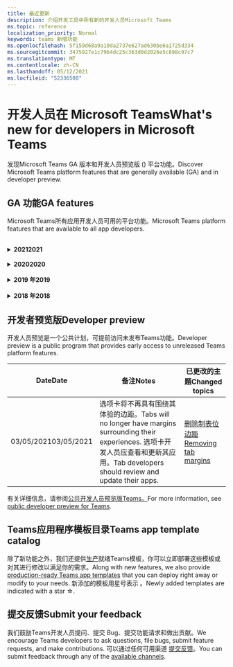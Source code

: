 ```yaml
---
title: 最近更新
description: 介绍开发工具中所有新的开发人员Microsoft Teams
ms.topic: reference
localization_priority: Normal
keywords: teams 新增功能
ms.openlocfilehash: 5f159d68a9a10da2737e627ad630be6a1725d334
ms.sourcegitcommit: 3475927e1c7964dc25c363d0d2026e5c898c97c7
ms.translationtype: MT
ms.contentlocale: zh-CN
ms.lasthandoff: 05/12/2021
ms.locfileid: "52336508"
---
```

# <a name="whats-new-for-developers-in-microsoft-teams"></a><span data-ttu-id="0bb69-104">开发人员在 Microsoft Teams</span><span class="sxs-lookup"><span data-stu-id="0bb69-104">What's new for developers in Microsoft Teams</span></span>

<span data-ttu-id="0bb69-105">发现Microsoft Teams GA 版本和开发人员预览版 () 平台功能。</span><span class="sxs-lookup"><span data-stu-id="0bb69-105">Discover Microsoft Teams platform features that are generally available (GA) and in developer preview.</span></span>

## <a name="ga-features"></a><span data-ttu-id="0bb69-106">GA 功能</span><span class="sxs-lookup"><span data-stu-id="0bb69-106">GA features</span></span>

<span data-ttu-id="0bb69-107">Microsoft Teams所有应用开发人员可用的平台功能。</span><span class="sxs-lookup"><span data-stu-id="0bb69-107">Microsoft Teams platform features that are available to all app developers.</span></span>

<br>

<details>

<summary><span data-ttu-id="0bb69-108"><b>2021</b></span><span class="sxs-lookup"><span data-stu-id="0bb69-108"><b>2021</b></span></span></summary>

| <span data-ttu-id="0bb69-109">**Date**</span><span class="sxs-lookup"><span data-stu-id="0bb69-109">**Date**</span></span> | <span data-ttu-id="0bb69-110">**备注**</span><span class="sxs-lookup"><span data-stu-id="0bb69-110">**Notes**</span></span> | <span data-ttu-id="0bb69-111">**已更改的主题**</span><span class="sxs-lookup"><span data-stu-id="0bb69-111">**Changed topics**</span></span> |
| -------- | --------- | ------------------ |
|<span data-ttu-id="0bb69-112">05/10/2021</span><span class="sxs-lookup"><span data-stu-id="0bb69-112">05/10/2021</span></span>| <span data-ttu-id="0bb69-113">清单 v1.10 已发布。</span><span class="sxs-lookup"><span data-stu-id="0bb69-113">Manifest v1.10 is released.</span></span>|[<span data-ttu-id="0bb69-114">清单架构</span><span class="sxs-lookup"><span data-stu-id="0bb69-114">Manifest schema</span></span>](resources/schema/manifest-schema.md) |
|<span data-ttu-id="0bb69-115">05/10/2021</span><span class="sxs-lookup"><span data-stu-id="0bb69-115">05/10/2021</span></span>| <span data-ttu-id="0bb69-116">应用自定义功能。</span><span class="sxs-lookup"><span data-stu-id="0bb69-116">App customization feature.</span></span>| [<span data-ttu-id="0bb69-117">设计Microsoft Teams应用</span><span class="sxs-lookup"><span data-stu-id="0bb69-117">Designing your Microsoft Teams app</span></span>](~/concepts/design/design-teams-app-overview.md#app-customization) |
|<span data-ttu-id="0bb69-118">05/07/2021</span><span class="sxs-lookup"><span data-stu-id="0bb69-118">05/07/2021</span></span>| <span data-ttu-id="0bb69-119">聊天中的音频和视频呼叫的深层链接。</span><span class="sxs-lookup"><span data-stu-id="0bb69-119">Deep links for audio and video calls in chat.</span></span> |[<span data-ttu-id="0bb69-120">深度链接</span><span class="sxs-lookup"><span data-stu-id="0bb69-120">Deep links</span></span>](concepts/build-and-test/deep-links.md#deep-linking-to-an-audio-or-audio-video-call) |
|<span data-ttu-id="0bb69-121">04/30/2021</span><span class="sxs-lookup"><span data-stu-id="0bb69-121">04/30/2021</span></span>|<span data-ttu-id="0bb69-122">有关如何将应用发布到应用商店Teams指南。</span><span class="sxs-lookup"><span data-stu-id="0bb69-122">New guidance on how to publish apps to the Teams store.</span></span>|<span data-ttu-id="0bb69-123">[将应用发布到 Teams 应用商店](concepts/deploy-and-publish/appsource/publish.md) [，Teams应用商店验证指南](concepts/deploy-and-publish/appsource/prepare/teams-store-validation-guidelines.md)</span><span class="sxs-lookup"><span data-stu-id="0bb69-123">[Publish your app to the Teams store](concepts/deploy-and-publish/appsource/publish.md), [Teams store validation guidelines](concepts/deploy-and-publish/appsource/prepare/teams-store-validation-guidelines.md)</span></span> |
|<span data-ttu-id="0bb69-124">04/29/2021</span><span class="sxs-lookup"><span data-stu-id="0bb69-124">04/29/2021</span></span> | <span data-ttu-id="0bb69-125">新增：自适应卡片的通用操作。</span><span class="sxs-lookup"><span data-stu-id="0bb69-125">New: Universal Actions for Adaptive Cards.</span></span> | [<span data-ttu-id="0bb69-126">自适应卡的通用操作</span><span class="sxs-lookup"><span data-stu-id="0bb69-126">Universal Actions for Adaptive Cards</span></span>](task-modules-and-cards/cards/universal-actions-for-adaptive-cards/overview.md) |
|<span data-ttu-id="0bb69-127">03/18/2021</span><span class="sxs-lookup"><span data-stu-id="0bb69-127">03/18/2021</span></span>|<span data-ttu-id="0bb69-128">注意：更新到 Bot Framework SDK 版本 4.10 或以上版本，因为我们已开始弃用 `TeamsInfo.getMembers` `TeamsInfo.GetMembersAsync` 和 的过程。</span><span class="sxs-lookup"><span data-stu-id="0bb69-128">Notice: Update to version 4.10 or above of the Bot Framework SDK, as we've started with the deprecation process for `TeamsInfo.getMembers` and `TeamsInfo.GetMembersAsync`.</span></span> | [<span data-ttu-id="0bb69-129">团队/聊天成员的机器人 API 更改</span><span class="sxs-lookup"><span data-stu-id="0bb69-129">Bot API Changes for Team/Chat Members</span></span>](resources/team-chat-member-api-changes.md) |
|<span data-ttu-id="0bb69-130">03/05/2021</span><span class="sxs-lookup"><span data-stu-id="0bb69-130">03/05/2021</span></span>|<span data-ttu-id="0bb69-131">注意：选项卡将不再具有围绕其体验的边距。</span><span class="sxs-lookup"><span data-stu-id="0bb69-131">Notice: Tabs will no longer have margins surrounding their experiences.</span></span> <span data-ttu-id="0bb69-132">选项卡开发人员应查看和更新其应用。</span><span class="sxs-lookup"><span data-stu-id="0bb69-132">Tab developers should review and update their apps.</span></span> | [<span data-ttu-id="0bb69-133">删除制表位边距</span><span class="sxs-lookup"><span data-stu-id="0bb69-133">Removing tab margins</span></span>](resources/removing-tab-margins.md) |
|<span data-ttu-id="0bb69-134">03/05/2021</span><span class="sxs-lookup"><span data-stu-id="0bb69-134">03/05/2021</span></span>|<span data-ttu-id="0bb69-135">默认安装范围和组功能在开发人员预览版中。</span><span class="sxs-lookup"><span data-stu-id="0bb69-135">Default install scope and group capability is in developer preview.</span></span>| [<span data-ttu-id="0bb69-136">默认安装范围和组功能</span><span class="sxs-lookup"><span data-stu-id="0bb69-136">Default install scope and group capability</span></span>](concepts/deploy-and-publish/add-default-install-scope.md) |
|<span data-ttu-id="0bb69-137">03/05/2021</span><span class="sxs-lookup"><span data-stu-id="0bb69-137">03/05/2021</span></span>|<span data-ttu-id="0bb69-138">对个人应用选项卡重新排序</span><span class="sxs-lookup"><span data-stu-id="0bb69-138">Reorder personal app tabs</span></span>|[<span data-ttu-id="0bb69-139">对个人应用中的聊天选项卡重新排序</span><span class="sxs-lookup"><span data-stu-id="0bb69-139">Reorder the chat tab in personal apps</span></span>](tabs/how-to/create-tab-pages/content-page.md#reorder-static-personal-tabs)|
|<span data-ttu-id="0bb69-140">03/04/2021</span><span class="sxs-lookup"><span data-stu-id="0bb69-140">03/04/2021</span></span>|<span data-ttu-id="0bb69-141">自适应卡片中的信息屏蔽。</span><span class="sxs-lookup"><span data-stu-id="0bb69-141">Information masking in Adaptive cards.</span></span>| [<span data-ttu-id="0bb69-142">自适应卡片中的信息屏蔽</span><span class="sxs-lookup"><span data-stu-id="0bb69-142">Information masking in Adaptive cards</span></span>](task-modules-and-cards/cards/cards-format.md#information-masking-in-adaptive-cards) |
|<span data-ttu-id="0bb69-143">02/19/2021</span><span class="sxs-lookup"><span data-stu-id="0bb69-143">02/19/2021</span></span>|<span data-ttu-id="0bb69-144">添加了位置功能。</span><span class="sxs-lookup"><span data-stu-id="0bb69-144">Added location capabilities.</span></span> <br/> <span data-ttu-id="0bb69-145">位置功能信息将添加到设备功能概述、本机设备权限、集成媒体功能和 QR 或条形码扫描仪功能文件中。</span><span class="sxs-lookup"><span data-stu-id="0bb69-145">Location capabilities information is added in the device capabilities overview, native device permissions, integrate media capabilities and QR or barcode scanner capability files.</span></span>|<span data-ttu-id="0bb69-146">[概述](concepts/device-capabilities/device-capabilities-overview.md)、 [请求设备权限](concepts/device-capabilities/native-device-permissions.md)、 [集成媒体功能](concepts/device-capabilities/mobile-camera-image-permissions.md)、 [集成 QR 或条形码](concepts/device-capabilities/qr-barcode-scanner-capability.md)扫描仪功能 、 [集成位置功能](concepts/device-capabilities/location-capability.md)</span><span class="sxs-lookup"><span data-stu-id="0bb69-146">[Overview](concepts/device-capabilities/device-capabilities-overview.md), [Request device permissions](concepts/device-capabilities/native-device-permissions.md), [Integrate media capabilities](concepts/device-capabilities/mobile-camera-image-permissions.md), [Integrate QR or barcode scanner capability](concepts/device-capabilities/qr-barcode-scanner-capability.md), [Integrate location capabilities](concepts/device-capabilities/location-capability.md)</span></span> |
|<span data-ttu-id="0bb69-147">02/18/2021</span><span class="sxs-lookup"><span data-stu-id="0bb69-147">02/18/2021</span></span>|<span data-ttu-id="0bb69-148">添加了 QR 或条形码扫描仪功能。</span><span class="sxs-lookup"><span data-stu-id="0bb69-148">Added QR or barcode scanner capability.</span></span> <br/> <span data-ttu-id="0bb69-149">QR 或条形码扫描仪功能信息已添加到设备功能概述、本机设备权限和集成媒体功能文件中。</span><span class="sxs-lookup"><span data-stu-id="0bb69-149">QR or barcode scanner  capability information is added in the device capabilities overview, native device permissions and integrate media capabilities files.</span></span>|<span data-ttu-id="0bb69-150">[概述](concepts/device-capabilities/device-capabilities-overview.md)、 [请求设备权限](concepts/device-capabilities/native-device-permissions.md)、 [集成媒体功能](concepts/device-capabilities/mobile-camera-image-permissions.md)、 [集成 QR 或条形码扫描仪功能](concepts/device-capabilities/qr-barcode-scanner-capability.md)</span><span class="sxs-lookup"><span data-stu-id="0bb69-150">[Overview](concepts/device-capabilities/device-capabilities-overview.md), [Request device permissions](concepts/device-capabilities/native-device-permissions.md), [Integrate media capabilities](concepts/device-capabilities/mobile-camera-image-permissions.md), [Integrate QR or barcode scanner capability](concepts/device-capabilities/qr-barcode-scanner-capability.md)</span></span> |
|<span data-ttu-id="0bb69-151">02/09/2021</span><span class="sxs-lookup"><span data-stu-id="0bb69-151">02/09/2021</span></span>|<span data-ttu-id="0bb69-152">添加了设备功能概述。</span><span class="sxs-lookup"><span data-stu-id="0bb69-152">Added device capabilities overview.</span></span> <br/> <span data-ttu-id="0bb69-153">麦克风功能信息将添加到本机设备权限中，并集成媒体功能文件。</span><span class="sxs-lookup"><span data-stu-id="0bb69-153">Microphone capability information is added in the native device permissions and integrate media capabilities files.</span></span>|<span data-ttu-id="0bb69-154">[概述](concepts/device-capabilities/device-capabilities-overview.md)、 [请求设备权限](concepts/device-capabilities/native-device-permissions.md) [、集成媒体功能](concepts/device-capabilities/mobile-camera-image-permissions.md)</span><span class="sxs-lookup"><span data-stu-id="0bb69-154">[Overview](concepts/device-capabilities/device-capabilities-overview.md), [Request device permissions](concepts/device-capabilities/native-device-permissions.md), [Integrate media capabilities](concepts/device-capabilities/mobile-camera-image-permissions.md)</span></span>|

<br>

</details>

<br>

<details>
  
<summary><span data-ttu-id="0bb69-155"><b>2020</b></span><span class="sxs-lookup"><span data-stu-id="0bb69-155"><b>2020</b></span></span></summary>

| <span data-ttu-id="0bb69-156">**Date**</span><span class="sxs-lookup"><span data-stu-id="0bb69-156">**Date**</span></span> | <span data-ttu-id="0bb69-157">**备注**</span><span class="sxs-lookup"><span data-stu-id="0bb69-157">**Notes**</span></span> | <span data-ttu-id="0bb69-158">**已更改的主题**</span><span class="sxs-lookup"><span data-stu-id="0bb69-158">**Changed topics**</span></span> |
| -------- | --------- | ------------------ |
|<span data-ttu-id="0bb69-159">11/30/2020</span><span class="sxs-lookup"><span data-stu-id="0bb69-159">11/30/2020</span></span>|<span data-ttu-id="0bb69-160">标识平台与选项卡Teams Toolkit Visual Studio Code集成</span><span class="sxs-lookup"><span data-stu-id="0bb69-160">Identity platform integration with Teams Toolkit and Visual Studio Code for tabs</span></span>|[<span data-ttu-id="0bb69-161">使用选项卡的身份验证Teams Toolkit Visual Studio Code单一登录身份验证</span><span class="sxs-lookup"><span data-stu-id="0bb69-161">Single sign-on authentication with Teams Toolkit and Visual Studio Code for tabs</span></span>](toolkit/visual-studio-code-tab-sso.md)|
|<span data-ttu-id="0bb69-162">11/16/2020</span><span class="sxs-lookup"><span data-stu-id="0bb69-162">11/16/2020</span></span>|<span data-ttu-id="0bb69-163">Teams更新到版本 1.8 的应用清单</span><span class="sxs-lookup"><span data-stu-id="0bb69-163">Teams app manifest updated to version 1.8</span></span>|[<span data-ttu-id="0bb69-164">参考：Microsoft Teams</span><span class="sxs-lookup"><span data-stu-id="0bb69-164">Reference: Manifest schema for Microsoft Teams</span></span>](resources/schema/manifest-schema.md)|
|<span data-ttu-id="0bb69-165">11/10/2020</span><span class="sxs-lookup"><span data-stu-id="0bb69-165">11/10/2020</span></span>|<span data-ttu-id="0bb69-166">Teams自动程序设计指南</span><span class="sxs-lookup"><span data-stu-id="0bb69-166">Teams bot design guidelines</span></span>|[<span data-ttu-id="0bb69-167">机器人设计指南</span><span class="sxs-lookup"><span data-stu-id="0bb69-167">Bot design guidelines</span></span>](bots/design/bots.md)|
|<span data-ttu-id="0bb69-168">09/30/2020</span><span class="sxs-lookup"><span data-stu-id="0bb69-168">09/30/2020</span></span>|<span data-ttu-id="0bb69-169">现在支持在移动设备上向机器人发送和接收文件。</span><span class="sxs-lookup"><span data-stu-id="0bb69-169">Sending and receiving files to bots on mobile devices is now supported.</span></span>|[<span data-ttu-id="0bb69-170">通过自动程序发送和接收文件</span><span class="sxs-lookup"><span data-stu-id="0bb69-170">Send and receive files through your bot</span></span>](resources/bot-v3/bots-files.md)|
|<span data-ttu-id="0bb69-171">09/22/2020</span><span class="sxs-lookup"><span data-stu-id="0bb69-171">09/22/2020</span></span>|<span data-ttu-id="0bb69-172">有关开发入门的新Teams信息。</span><span class="sxs-lookup"><span data-stu-id="0bb69-172">New information for getting started with Teams development.</span></span>|[<span data-ttu-id="0bb69-173">生成首个Teams应用概述</span><span class="sxs-lookup"><span data-stu-id="0bb69-173">Build your first Teams app overview</span></span>](build-your-first-app/build-first-app-overview.md)|
|<span data-ttu-id="0bb69-174">09/18/2020</span><span class="sxs-lookup"><span data-stu-id="0bb69-174">09/18/2020</span></span>|<span data-ttu-id="0bb69-175">支持会议Teams应用 (发布预览) 。</span><span class="sxs-lookup"><span data-stu-id="0bb69-175">Support for in-meeting Teams apps (Release Preview).</span></span>|<span data-ttu-id="0bb69-176">[创建用于会议Teams](apps-in-teams-meetings/create-apps-for-teams-meetings.md)[应用和应用Teams会议](apps-in-teams-meetings/teams-apps-in-meetings.md)</span><span class="sxs-lookup"><span data-stu-id="0bb69-176">[Create apps for Teams meetings](apps-in-teams-meetings/create-apps-for-teams-meetings.md) and [Apps in Teams meetings](apps-in-teams-meetings/teams-apps-in-meetings.md)</span></span>|
|<span data-ttu-id="0bb69-177">08/19/2020</span><span class="sxs-lookup"><span data-stu-id="0bb69-177">08/19/2020</span></span>|<span data-ttu-id="0bb69-178">使用 Microsoft Teams 导入Graph。</span><span class="sxs-lookup"><span data-stu-id="0bb69-178">Import Teams messages with Microsoft Graph.</span></span>|[<span data-ttu-id="0bb69-179">使用 Microsoft Graph 将第三方平台消息导入 Teams</span><span class="sxs-lookup"><span data-stu-id="0bb69-179">Import third-party platform messages to Teams using Microsoft Graph</span></span>](graph-api/import-messages/import-external-messages-to-teams.md)
| <span data-ttu-id="0bb69-180">08/12/2020</span><span class="sxs-lookup"><span data-stu-id="0bb69-180">08/12/2020</span></span> |<span data-ttu-id="0bb69-181">已移动到 GA 的传入 Webhook 中的自适应卡片支持。</span><span class="sxs-lookup"><span data-stu-id="0bb69-181">Adaptive Cards support in incoming webhook moved to GA.</span></span>|[<span data-ttu-id="0bb69-182">使用传入 webhook 发送自适应卡</span><span class="sxs-lookup"><span data-stu-id="0bb69-182">Send adaptive cards using an incoming webhook</span></span>](~/webhooks-and-connectors/how-to/connectors-using.md#send-adaptive-cards-using-an-incoming-webhook) |
|<span data-ttu-id="0bb69-183">08/10/2020</span><span class="sxs-lookup"><span data-stu-id="0bb69-183">08/10/2020</span></span>|<span data-ttu-id="0bb69-184">使用 Teams 开始构建Visual Studio Toolkit。</span><span class="sxs-lookup"><span data-stu-id="0bb69-184">Get started building Teams apps with the Visual Studio Toolkit.</span></span>|[<span data-ttu-id="0bb69-185">使用 Microsoft Teams Toolkit 和 Visual Studio Code</span><span class="sxs-lookup"><span data-stu-id="0bb69-185">Build apps with the Microsoft Teams Toolkit and Visual Studio Code</span></span>](toolkit/visual-studio-overview.md) |
|<span data-ttu-id="0bb69-186">08/06/2020</span><span class="sxs-lookup"><span data-stu-id="0bb69-186">08/06/2020</span></span>|<span data-ttu-id="0bb69-187">支持选项卡 SSO 身份验证。</span><span class="sxs-lookup"><span data-stu-id="0bb69-187">Support for Tabs SSO authentication.</span></span>|[<span data-ttu-id="0bb69-188">"开发 SSO Microsoft Teams"选项卡</span><span class="sxs-lookup"><span data-stu-id="0bb69-188">Develop an SSO Microsoft Teams Tab</span></span>](tabs/how-to/authentication/auth-aad-sso.md#develop-an-sso-microsoft-teams-tab) |
|<span data-ttu-id="0bb69-189">07/27/2020</span><span class="sxs-lookup"><span data-stu-id="0bb69-189">07/27/2020</span></span> | <span data-ttu-id="0bb69-190">Graph公共预览版中 (自动程序) 。</span><span class="sxs-lookup"><span data-stu-id="0bb69-190">Graph proactive bots and messages (Public Preview).</span></span>|[<span data-ttu-id="0bb69-191">在 Microsoft Teams 中启用主动自动程序安装和主动Graph</span><span class="sxs-lookup"><span data-stu-id="0bb69-191">Enable proactive bot installation and proactive messaging in Teams with Microsoft Graph</span></span>](graph-api/proactive-bots-and-messages/graph-proactive-bots-and-messages.md)|
| <span data-ttu-id="0bb69-192">07/22/2020</span><span class="sxs-lookup"><span data-stu-id="0bb69-192">07/22/2020</span></span> |<span data-ttu-id="0bb69-193">移动设备功能更新。</span><span class="sxs-lookup"><span data-stu-id="0bb69-193">Mobile device capability updates.</span></span>|[<span data-ttu-id="0bb69-194">请求用户选项卡的设备Microsoft Teams权限</span><span class="sxs-lookup"><span data-stu-id="0bb69-194">Request device permissions for your Microsoft Teams tab</span></span>](concepts/device-capabilities/native-device-permissions.md) |
|<span data-ttu-id="0bb69-195">07/20/2020</span><span class="sxs-lookup"><span data-stu-id="0bb69-195">07/20/2020</span></span>|<span data-ttu-id="0bb69-196">TeamsAppSource 提交的应用验证工具。</span><span class="sxs-lookup"><span data-stu-id="0bb69-196">Teams App Validation Tool for AppSource submissions.</span></span>|[<span data-ttu-id="0bb69-197">Teams应用验证工具</span><span class="sxs-lookup"><span data-stu-id="0bb69-197">Teams App Validation Tool</span></span>](concepts/deploy-and-publish/appsource/prepare/submission-checklist.md)
|<span data-ttu-id="0bb69-198">07/15/2020</span><span class="sxs-lookup"><span data-stu-id="0bb69-198">07/15/2020</span></span>|<span data-ttu-id="0bb69-199">为虚拟助理创建Teams。</span><span class="sxs-lookup"><span data-stu-id="0bb69-199">Create a virtual assistant for Teams.</span></span>|[<span data-ttu-id="0bb69-200">虚拟助理Microsoft Teams</span><span class="sxs-lookup"><span data-stu-id="0bb69-200">Virtual Assistant for Microsoft Teams</span></span>](samples/virtual-assistant.md)|
|<span data-ttu-id="0bb69-201">07/14/2020</span><span class="sxs-lookup"><span data-stu-id="0bb69-201">07/14/2020</span></span>|<span data-ttu-id="0bb69-202">显示本机加载指示器文档。</span><span class="sxs-lookup"><span data-stu-id="0bb69-202">Surfacing a native loading indicator documentation.</span></span>|[<span data-ttu-id="0bb69-203">显示本机加载指示器</span><span class="sxs-lookup"><span data-stu-id="0bb69-203">Showing a native loading indicator</span></span>](tabs/how-to/create-tab-pages/content-page.md#show-a-native-loading-indicator)
|<span data-ttu-id="0bb69-204">07/01/2020</span><span class="sxs-lookup"><span data-stu-id="0bb69-204">07/01/2020</span></span>|<span data-ttu-id="0bb69-205">使用 Teams 开始构建Visual Studio Code Toolkit。</span><span class="sxs-lookup"><span data-stu-id="0bb69-205">Get started building Teams apps with the Visual Studio Code Toolkit.</span></span>|[<span data-ttu-id="0bb69-206">使用 Microsoft Teams Toolkit 和 Visual Studio Code</span><span class="sxs-lookup"><span data-stu-id="0bb69-206">Build apps with the Microsoft Teams Toolkit and Visual Studio Code</span></span>](toolkit/visual-studio-code-overview.md) |
|<span data-ttu-id="0bb69-207">07/01/2020</span><span class="sxs-lookup"><span data-stu-id="0bb69-207">07/01/2020</span></span>|<span data-ttu-id="0bb69-208">适用于 Web 和桌面客户端的选项卡 GA Teams单一登录。</span><span class="sxs-lookup"><span data-stu-id="0bb69-208">Single sign-on for tabs GA for Teams web and desktop clients.</span></span>|[<span data-ttu-id="0bb69-209">单Sign-On (SSO) </span><span class="sxs-lookup"><span data-stu-id="0bb69-209">Single Sign-On (SSO)</span></span>](tabs/how-to/authentication/auth-aad-sso.md)|
|<span data-ttu-id="0bb69-210">06/05/2020</span><span class="sxs-lookup"><span data-stu-id="0bb69-210">06/05/2020</span></span>| <span data-ttu-id="0bb69-211">清单架构已更新到版本 1.7。</span><span class="sxs-lookup"><span data-stu-id="0bb69-211">Manifest Schema updated to version 1.7.</span></span>| [<span data-ttu-id="0bb69-212">参考：Microsoft Teams</span><span class="sxs-lookup"><span data-stu-id="0bb69-212">Reference: Manifest schema for Microsoft Teams</span></span>](resources/schema/manifest-schema.md)|
|<span data-ttu-id="0bb69-213">05/18/2020</span><span class="sxs-lookup"><span data-stu-id="0bb69-213">05/18/2020</span></span>|<span data-ttu-id="0bb69-214">将Power Virtual Agents与Teams。</span><span class="sxs-lookup"><span data-stu-id="0bb69-214">Integrate Power Virtual Agents with Teams.</span></span>|[<span data-ttu-id="0bb69-215">将Power Virtual Agents聊天机器人与Microsoft Teams</span><span class="sxs-lookup"><span data-stu-id="0bb69-215">Integrate a Power Virtual Agents chatbot with Microsoft Teams</span></span>](bots/how-to/add-power-virtual-agents-bot-to-teams.md)|
|<span data-ttu-id="0bb69-216">04/01/2020</span><span class="sxs-lookup"><span data-stu-id="0bb69-216">04/01/2020</span></span>|<span data-ttu-id="0bb69-217">将 WFM 系统与 Shifts Connector for Teams。</span><span class="sxs-lookup"><span data-stu-id="0bb69-217">Integrate WFM systems with Shifts Connector for Teams.</span></span>|[<span data-ttu-id="0bb69-218">Microsoft TeamsShifts WFM 连接器</span><span class="sxs-lookup"><span data-stu-id="0bb69-218">Microsoft Teams Shifts WFM connectors</span></span>](samples/shifts-wfm-connectors.md)
| <span data-ttu-id="0bb69-219">03/24/2020</span><span class="sxs-lookup"><span data-stu-id="0bb69-219">03/24/2020</span></span> | <span data-ttu-id="0bb69-220">添加了对检索对话中单个成员的支持，并添加了对检索分页成员的额外支持。</span><span class="sxs-lookup"><span data-stu-id="0bb69-220">Added support for retrieving a single member of a conversation, and additional support for retrieving paged members.</span></span> | [<span data-ttu-id="0bb69-221">为机器人获取 Teams 上下文</span><span class="sxs-lookup"><span data-stu-id="0bb69-221">Get Teams context for your bot</span></span>](~/bots/how-to/get-teams-context.md) |

<br>

</details>

<br>

<details>
  
<summary><span data-ttu-id="0bb69-222"><b>2019 年</b></span><span class="sxs-lookup"><span data-stu-id="0bb69-222"><b>2019</b></span></span></summary>

| <span data-ttu-id="0bb69-223">**Date**</span><span class="sxs-lookup"><span data-stu-id="0bb69-223">**Date**</span></span> | <span data-ttu-id="0bb69-224">**备注**</span><span class="sxs-lookup"><span data-stu-id="0bb69-224">**Notes**</span></span> | <span data-ttu-id="0bb69-225">**已更改的主题**</span><span class="sxs-lookup"><span data-stu-id="0bb69-225">**Changed topics**</span></span> |
| -------- | --------- | ------------------ |
| <span data-ttu-id="0bb69-226">12/26/2019</span><span class="sxs-lookup"><span data-stu-id="0bb69-226">12/26/2019</span></span> | <span data-ttu-id="0bb69-227">发送到自动程序的有效负载中的参数不再加密，从而允许您使用此值构造到这些消息 `replyToId` 的深层链接。</span><span class="sxs-lookup"><span data-stu-id="0bb69-227">The `replyToId` parameter in payloads sent to a bot is no longer encrypted, allowing you to use this value to construct deeplinks to these messages.</span></span> <span data-ttu-id="0bb69-228">邮件有效负载包括 参数中的加密值。</span><span class="sxs-lookup"><span data-stu-id="0bb69-228">Message payloads include the encrypted values in the parameter.</span></span> <span data-ttu-id="0bb69-229">`legacy.replyToId`.</span><span class="sxs-lookup"><span data-stu-id="0bb69-229">`legacy.replyToId`.</span></span>  |
| <span data-ttu-id="0bb69-230">11/05/2019</span><span class="sxs-lookup"><span data-stu-id="0bb69-230">11/05/2019</span></span> | <span data-ttu-id="0bb69-231">使用 JavaScript SDK Teams单一登录。</span><span class="sxs-lookup"><span data-stu-id="0bb69-231">Single sign-on using the Teams JavaScript SDK.</span></span> | [<span data-ttu-id="0bb69-232">单一登录</span><span class="sxs-lookup"><span data-stu-id="0bb69-232">Single sign-on</span></span>](tabs/how-to/authentication/auth-aad-sso.md) |
| <span data-ttu-id="0bb69-233">10/31/2019</span><span class="sxs-lookup"><span data-stu-id="0bb69-233">10/31/2019</span></span> | <span data-ttu-id="0bb69-234">更新了对话机器人和消息传递扩展文档以反映 4.6 Bot Framework SDK。</span><span class="sxs-lookup"><span data-stu-id="0bb69-234">Conversational bots and messaging extension documentation updated to reflect the 4.6 Bot Framework SDK.</span></span> <span data-ttu-id="0bb69-235">"资源"部分提供了 v3 SDK 文档。</span><span class="sxs-lookup"><span data-stu-id="0bb69-235">Documentation for the v3 SDK is available in the Resources section.</span></span> | <span data-ttu-id="0bb69-236">所有机器人和消息传递扩展文档。</span><span class="sxs-lookup"><span data-stu-id="0bb69-236">All bot and messaging extension documentation.</span></span> |
| <span data-ttu-id="0bb69-237">10/31/2019</span><span class="sxs-lookup"><span data-stu-id="0bb69-237">10/31/2019</span></span> | <span data-ttu-id="0bb69-238">新的文档结构和主要文章重构。</span><span class="sxs-lookup"><span data-stu-id="0bb69-238">New documentation structure, and major article refactoring.</span></span> <span data-ttu-id="0bb69-239">请通过创建问题报告所有死链接或 404 GitHub问题。</span><span class="sxs-lookup"><span data-stu-id="0bb69-239">Please report any dead links or 404's by creating a GitHub Issue.</span></span> | <span data-ttu-id="0bb69-240">全部都一样！</span><span class="sxs-lookup"><span data-stu-id="0bb69-240">All of them!</span></span> |
| <span data-ttu-id="0bb69-241">09/13/2019</span><span class="sxs-lookup"><span data-stu-id="0bb69-241">09/13/2019</span></span> | <span data-ttu-id="0bb69-242">从基于操作的消息扩展安装请求自动程序。</span><span class="sxs-lookup"><span data-stu-id="0bb69-242">Request bot is installed from action-based messaging extension.</span></span> | [<span data-ttu-id="0bb69-243">使用消息传递扩展启动操作</span><span class="sxs-lookup"><span data-stu-id="0bb69-243">Initiate actions with messaging extensions</span></span>](resources/messaging-extension-v3/create-extensions.md#request-to-install-your-conversational-bot)
| <span data-ttu-id="0bb69-244">08/28/2019</span><span class="sxs-lookup"><span data-stu-id="0bb69-244">08/28/2019</span></span> | <span data-ttu-id="0bb69-245">支持选项卡和连接器中的私人频道。</span><span class="sxs-lookup"><span data-stu-id="0bb69-245">Support for private channels in tabs and Connectors.</span></span> | [<span data-ttu-id="0bb69-246">获取选项卡的上下文</span><span class="sxs-lookup"><span data-stu-id="0bb69-246">Get context for your tab</span></span>](tabs/how-to/access-teams-context.md#retrieving-context-in-private-channels) |
| <span data-ttu-id="0bb69-247">06/20/2019</span><span class="sxs-lookup"><span data-stu-id="0bb69-247">06/20/2019</span></span> | <span data-ttu-id="0bb69-248">从外部网站将外部网站共享到外部Teams通道。</span><span class="sxs-lookup"><span data-stu-id="0bb69-248">Share an external website, from an external website, into a Teams channel.</span></span> | [<span data-ttu-id="0bb69-249">共享到Teams</span><span class="sxs-lookup"><span data-stu-id="0bb69-249">Share to Teams</span></span>](~/share-to-teams.md) |
| <span data-ttu-id="0bb69-250">05/25/2019</span><span class="sxs-lookup"><span data-stu-id="0bb69-250">05/25/2019</span></span> | <span data-ttu-id="0bb69-251">使用来自任务模块的自动程序消息进行响应。</span><span class="sxs-lookup"><span data-stu-id="0bb69-251">Respond with bot message from task module.</span></span> | [<span data-ttu-id="0bb69-252">使用来自任务模块的自动程序消息进行响应</span><span class="sxs-lookup"><span data-stu-id="0bb69-252">Respond with bot message from task module</span></span>](resources/messaging-extension-v3/create-extensions.md#respond-with-an-adaptive-card-message-sent-from-a-bot) |
| <span data-ttu-id="0bb69-253">05/25/2019</span><span class="sxs-lookup"><span data-stu-id="0bb69-253">05/25/2019</span></span> | <span data-ttu-id="0bb69-254">群聊中的聊天机器人。</span><span class="sxs-lookup"><span data-stu-id="0bb69-254">Bots in group chats.</span></span> | [<span data-ttu-id="0bb69-255">在群聊或频道中与机器人交互</span><span class="sxs-lookup"><span data-stu-id="0bb69-255">Interact with a bot in group chat or channel</span></span>](~/concepts/bots/bot-conversations/bots-conv-channel.md) |
| <span data-ttu-id="0bb69-256">05/20/2019</span><span class="sxs-lookup"><span data-stu-id="0bb69-256">05/20/2019</span></span> | <span data-ttu-id="0bb69-257">应用清单本地化。</span><span class="sxs-lookup"><span data-stu-id="0bb69-257">App manifest localization.</span></span> | [<span data-ttu-id="0bb69-258">应用本地化</span><span class="sxs-lookup"><span data-stu-id="0bb69-258">App localization</span></span>](~/publishing/apps-localization.md) |
| <span data-ttu-id="0bb69-259">05/20/2019</span><span class="sxs-lookup"><span data-stu-id="0bb69-259">05/20/2019</span></span> | <span data-ttu-id="0bb69-260">邮件操作。</span><span class="sxs-lookup"><span data-stu-id="0bb69-260">Message actions.</span></span> | [<span data-ttu-id="0bb69-261">邮件操作</span><span class="sxs-lookup"><span data-stu-id="0bb69-261">Message Actions</span></span>](resources/messaging-extension-v3/create-extensions.md#action-type-message-extensions) |
| <span data-ttu-id="0bb69-262">05/20/2019</span><span class="sxs-lookup"><span data-stu-id="0bb69-262">05/20/2019</span></span> | <span data-ttu-id="0bb69-263">链接取消 (自定义 URL 预览) 。</span><span class="sxs-lookup"><span data-stu-id="0bb69-263">Link unfurling (custom URL previews).</span></span> | [<span data-ttu-id="0bb69-264">链接展开</span><span class="sxs-lookup"><span data-stu-id="0bb69-264">Link unfurling</span></span>](messaging-extensions/how-to/link-unfurling.md)|
| <span data-ttu-id="0bb69-265">05/06/2019</span><span class="sxs-lookup"><span data-stu-id="0bb69-265">05/06/2019</span></span> | <span data-ttu-id="0bb69-266">适用于应用商店应用的应用程序认证计划。</span><span class="sxs-lookup"><span data-stu-id="0bb69-266">Application Certification program for store apps.</span></span> | [<span data-ttu-id="0bb69-267">应用程序认证</span><span class="sxs-lookup"><span data-stu-id="0bb69-267">Application Certification</span></span>](~/concepts/deploy-and-publish/appsource/post-publish/overview.md#complete-microsoft-365-certification) |
| <span data-ttu-id="0bb69-268">05/06/2019</span><span class="sxs-lookup"><span data-stu-id="0bb69-268">05/06/2019</span></span> | <span data-ttu-id="0bb69-269">应用模板现已可用。</span><span class="sxs-lookup"><span data-stu-id="0bb69-269">App Templates are now available.</span></span> | [<span data-ttu-id="0bb69-270">应用模板</span><span class="sxs-lookup"><span data-stu-id="0bb69-270">App Templates</span></span>](~/samples/app-templates.md) |
| <span data-ttu-id="0bb69-271">04/23/2019</span><span class="sxs-lookup"><span data-stu-id="0bb69-271">04/23/2019</span></span> | <span data-ttu-id="0bb69-272">基于操作的消息扩展现已可用。</span><span class="sxs-lookup"><span data-stu-id="0bb69-272">Action-based Messaging Extensions are now available.</span></span> | [<span data-ttu-id="0bb69-273">基于操作的邮件扩展</span><span class="sxs-lookup"><span data-stu-id="0bb69-273">Action-based Message Extensions</span></span>](~/concepts/messaging-extensions/create-extensions.md) |
| <span data-ttu-id="0bb69-274">02/18/2019</span><span class="sxs-lookup"><span data-stu-id="0bb69-274">02/18/2019</span></span> | <span data-ttu-id="0bb69-275">创建到私人聊天的深层链接已退出开发人员预览，并且不可用。</span><span class="sxs-lookup"><span data-stu-id="0bb69-275">Creating deep links to private chat is out of developer preview and available.</span></span> | [<span data-ttu-id="0bb69-276">到聊天的深层链接</span><span class="sxs-lookup"><span data-stu-id="0bb69-276">Deep linking to a chat</span></span>](concepts/build-and-test/deep-links.md#deep-linking-to-a-chat) |
| <span data-ttu-id="0bb69-277">01/23/2019</span><span class="sxs-lookup"><span data-stu-id="0bb69-277">01/23/2019</span></span> | <span data-ttu-id="0bb69-278">在选项卡上下文中显示 SKU 和 licenceType 信息。</span><span class="sxs-lookup"><span data-stu-id="0bb69-278">Surfacing SKU and licenceType information in the tab context.</span></span> | [<span data-ttu-id="0bb69-279">选项卡上下文</span><span class="sxs-lookup"><span data-stu-id="0bb69-279">Tab Context</span></span>](~/concepts/tabs/tabs-context.md) |

<br>

</details>

<br>

<details>

<summary><span data-ttu-id="0bb69-280"><b>2018 年</b></span><span class="sxs-lookup"><span data-stu-id="0bb69-280"><b>2018</b></span></span></summary>

| <span data-ttu-id="0bb69-281">**Date**</span><span class="sxs-lookup"><span data-stu-id="0bb69-281">**Date**</span></span> | <span data-ttu-id="0bb69-282">**备注**</span><span class="sxs-lookup"><span data-stu-id="0bb69-282">**Notes**</span></span> | <span data-ttu-id="0bb69-283">**已更改的主题**</span><span class="sxs-lookup"><span data-stu-id="0bb69-283">**Changed topics**</span></span> |
| -------- | --------- | ------------------ |
| <span data-ttu-id="0bb69-284">11/12/2018</span><span class="sxs-lookup"><span data-stu-id="0bb69-284">11/12/2018</span></span> | <span data-ttu-id="0bb69-285">群聊中的选项卡现在在 Teams 版本中可用，并且已退出开发人员预览。</span><span class="sxs-lookup"><span data-stu-id="0bb69-285">Tabs in group chat is now available in the released version of Teams, and has been moved out of developer preview.</span></span> <span data-ttu-id="0bb69-286">作为此工作的一部分，为了清楚起见，选项卡部分已进行了重新修改。</span><span class="sxs-lookup"><span data-stu-id="0bb69-286">As part of this work, the tabs section has been reworked for clarity.</span></span>| [<span data-ttu-id="0bb69-287">可配置的选项卡</span><span class="sxs-lookup"><span data-stu-id="0bb69-287">Configurable tabs</span></span>](~/concepts/tabs/tabs-configurable.md) |
| <span data-ttu-id="0bb69-288">11/11/2018</span><span class="sxs-lookup"><span data-stu-id="0bb69-288">11/11/2018</span></span> | <span data-ttu-id="0bb69-289">Node JS 和 .NET/C# 入门已更新为使用 Teams 中的 App Studio，并且已添加一个新部分，以在 Azure 中托管基于 Node Teams 应用。</span><span class="sxs-lookup"><span data-stu-id="0bb69-289">Getting started for Node JS and for .NET/C# has been updated to use App Studio in Teams, and a new section has been added on hosting Node based Teams apps in Azure.</span></span> | <span data-ttu-id="0bb69-290">[开始使用 Microsoft Teams 平台使用 C#/.NET](~/get-started/get-started-dotnet-app-studio.md)和 App Studio，开始在 Microsoft Teams 平台上使用[Node JS 和 App Studio，](~/get-started/get-started-nodejs-app-studio.md)在 Azure 中托管节点[Teams 应用](~/get-started/get-started-nodejs-in-azure.md)</span><span class="sxs-lookup"><span data-stu-id="0bb69-290">[Get started on the Microsoft Teams platform with C#/.NET and App Studio](~/get-started/get-started-dotnet-app-studio.md),  [Get started on the Microsoft Teams platform with Node JS and App Studio](~/get-started/get-started-nodejs-app-studio.md), [Host your Node Teams app in Azure](~/get-started/get-started-nodejs-in-azure.md)</span></span>|
| <span data-ttu-id="0bb69-291">11/09/2018</span><span class="sxs-lookup"><span data-stu-id="0bb69-291">11/09/2018</span></span> | <span data-ttu-id="0bb69-292">现在，您可以创建指向用户之间的私人聊天的深层链接。</span><span class="sxs-lookup"><span data-stu-id="0bb69-292">You can now create deep links to private chats between users.</span></span> | [<span data-ttu-id="0bb69-293">到聊天的深层链接</span><span class="sxs-lookup"><span data-stu-id="0bb69-293">Deep linking to a chat</span></span>](concepts/build-and-test/deep-links.md#deep-linking-to-a-chat) |
| <span data-ttu-id="0bb69-294">11/08/2018</span><span class="sxs-lookup"><span data-stu-id="0bb69-294">11/08/2018</span></span> | <span data-ttu-id="0bb69-295">SharePoint 框架 1.7 版附带了一项新功能，Microsoft Teams选项卡用作 SharePoint 框架 Web 部件。</span><span class="sxs-lookup"><span data-stu-id="0bb69-295">SharePoint Framework 1.7 has shipped and with it a new feature to use Microsoft Teams tab as a SharePoint Framework web part.</span></span> | [<span data-ttu-id="0bb69-296">选项卡在SharePoint</span><span class="sxs-lookup"><span data-stu-id="0bb69-296">Tabs in SharePoint</span></span>](~/concepts/tabs/tabs-in-sharepoint.md) |
| <span data-ttu-id="0bb69-297">11/05/2018</span><span class="sxs-lookup"><span data-stu-id="0bb69-297">11/05/2018</span></span> | <span data-ttu-id="0bb69-298">任务 **模块功能** 已发布。</span><span class="sxs-lookup"><span data-stu-id="0bb69-298">The **task module** feature was released.</span></span> <span data-ttu-id="0bb69-299">任务模块允许你从机器人和选项卡在 Teams应用程序中创建模式弹出体验。</span><span class="sxs-lookup"><span data-stu-id="0bb69-299">A task module allows you to create modal popup experiences in your Teams application, from both bots and tabs.</span></span> <span data-ttu-id="0bb69-300">在弹出窗口中，可以运行自己的自定义 HTML/JavaScript 代码、显示基于小部件（如 YouTube 或 Microsoft Stream 视频）或 `<iframe>` 显示自适应 [卡片](/adaptive-cards/)。</span><span class="sxs-lookup"><span data-stu-id="0bb69-300">Inside the popup, you can run your own custom HTML/JavaScript code, show an `<iframe>`-based widget such as a YouTube or Microsoft Stream video, or display an [Adaptive card](/adaptive-cards/).</span></span> | <span data-ttu-id="0bb69-301">[任务模块概述](~/concepts/task-modules/task-modules-overview.md)， [选项卡中的任务模块](~/concepts/task-modules/task-modules-tabs.md)，  [机器人中的任务模块](~/concepts/task-modules/task-modules-bots.md)</span><span class="sxs-lookup"><span data-stu-id="0bb69-301">[Task module Overview](~/concepts/task-modules/task-modules-overview.md), [task module in tabs](~/concepts/task-modules/task-modules-tabs.md),  [task module in bots](~/concepts/task-modules/task-modules-bots.md)</span></span> |
| <span data-ttu-id="0bb69-302">10/05/2018</span><span class="sxs-lookup"><span data-stu-id="0bb69-302">10/05/2018</span></span> | <span data-ttu-id="0bb69-303">卡片的格式设置信息已更新，在桌面版、iOS 和 Android 客户端中进行了Teams。</span><span class="sxs-lookup"><span data-stu-id="0bb69-303">Formatting information for cards has been updated, and tested in the desktop, iOS and Android clients for Teams.</span></span> | <span data-ttu-id="0bb69-304">[卡片](~/concepts/cards/cards.md)[、卡片格式](~/concepts/cards/cards-format.md)</span><span class="sxs-lookup"><span data-stu-id="0bb69-304">[Cards](~/concepts/cards/cards.md), [Card formatting](~/concepts/cards/cards-format.md)</span></span> |
| <span data-ttu-id="0bb69-305">09/24/2018</span><span class="sxs-lookup"><span data-stu-id="0bb69-305">09/24/2018</span></span> | <span data-ttu-id="0bb69-306">适用于 Microsoft Graph 的呼叫和联机会议 API 已发布到 beta 版本，Teams现在可以使用语音和视频以丰富的方式与用户进行交互。</span><span class="sxs-lookup"><span data-stu-id="0bb69-306">Calls and online meetings APIs for Microsoft Graph were released to beta, and Teams apps can now interact with users in rich ways using voice and video.</span></span> | <span data-ttu-id="0bb69-307">[通话和联机会议](~/concepts/calls-and-meetings/registering-calling-bot.md)机器人、[实时媒体](~/concepts/calls-and-meetings/real-time-media-concepts.md)概念、注册呼叫[](~/concepts/calls-and-meetings/registering-calling-bot.md)机器人、[调试和](~/concepts/calls-and-meetings/debugging-local-testing-calling-meeting-bots.md)本地测试、应用程序托管的[媒体](~/concepts/calls-and-meetings/requirements-considerations-application-hosted-media-bots.md)、[处理传入呼叫通知](~/concepts/calls-and-meetings/call-notifications.md)</span><span class="sxs-lookup"><span data-stu-id="0bb69-307">[Calls and online meetings bots](~/concepts/calls-and-meetings/registering-calling-bot.md), [Real-time media concepts](~/concepts/calls-and-meetings/real-time-media-concepts.md), [Registering a calling bot](~/concepts/calls-and-meetings/registering-calling-bot.md), [Debugging and local testing](~/concepts/calls-and-meetings/debugging-local-testing-calling-meeting-bots.md), [Application-hosted media](~/concepts/calls-and-meetings/requirements-considerations-application-hosted-media-bots.md), [Handling incoming call notifications](~/concepts/calls-and-meetings/call-notifications.md)</span></span> |
| <span data-ttu-id="0bb69-308">09/11/2018</span><span class="sxs-lookup"><span data-stu-id="0bb69-308">09/11/2018</span></span> | <span data-ttu-id="0bb69-309">选项卡配置页现在高度明显高。</span><span class="sxs-lookup"><span data-stu-id="0bb69-309">Tab configuration pages are now significantly taller.</span></span> | [<span data-ttu-id="0bb69-310">选项卡设计</span><span class="sxs-lookup"><span data-stu-id="0bb69-310">Tab Design</span></span>](tabs/design/tabs.md) |
| <span data-ttu-id="0bb69-311">08/15/2018</span><span class="sxs-lookup"><span data-stu-id="0bb69-311">08/15/2018</span></span> | <span data-ttu-id="0bb69-312">自适应卡片现在受 Teams。</span><span class="sxs-lookup"><span data-stu-id="0bb69-312">Adaptive cards are now supported in Teams.</span></span>|[<span data-ttu-id="0bb69-313">用户中的自适应卡片Teams</span><span class="sxs-lookup"><span data-stu-id="0bb69-313">Adaptive card actions in Teams</span></span>](task-modules-and-cards/cards/cards-reference.md#adaptive-card) |
| <span data-ttu-id="0bb69-314">08/10/2018</span><span class="sxs-lookup"><span data-stu-id="0bb69-314">08/10/2018</span></span> | <span data-ttu-id="0bb69-315">对 DevTools 的客户端支持。</span><span class="sxs-lookup"><span data-stu-id="0bb69-315">Client support for DevTools.</span></span>| [<span data-ttu-id="0bb69-316">适用于桌面客户端Microsoft Teams DevTools</span><span class="sxs-lookup"><span data-stu-id="0bb69-316">DevTools for the Microsoft Teams Desktop Client</span></span>](~/resources/dev-preview/developer-preview-tools.md)|
| <span data-ttu-id="0bb69-317">08/08/2018</span><span class="sxs-lookup"><span data-stu-id="0bb69-317">08/08/2018</span></span> | <span data-ttu-id="0bb69-318">邮件扩展现在支持多个命令。</span><span class="sxs-lookup"><span data-stu-id="0bb69-318">Messaging extensions now supports multiple commands.</span></span> <span data-ttu-id="0bb69-319">此功能已开发者预览版，现在发布给所有用户。</span><span class="sxs-lookup"><span data-stu-id="0bb69-319">This feature has been in Developer Preview, and is now released to all users.</span></span>| [<span data-ttu-id="0bb69-320">composeExtensions.commands</span><span class="sxs-lookup"><span data-stu-id="0bb69-320">composeExtensions.commands</span></span>](~/resources/schema/manifest-schema.md#composeextensionscommands)|
| <span data-ttu-id="0bb69-321">08/07/2018</span><span class="sxs-lookup"><span data-stu-id="0bb69-321">08/07/2018</span></span> | <span data-ttu-id="0bb69-322">连接器现在支持内联配置。</span><span class="sxs-lookup"><span data-stu-id="0bb69-322">Inline configuration is now supported in Connectors.</span></span> <span data-ttu-id="0bb69-323">为了清楚起见，连接器文档也进行了修订和扩展。</span><span class="sxs-lookup"><span data-stu-id="0bb69-323">The Connectors documentation has also been revised and expanded for clarity.</span></span>| [<span data-ttu-id="0bb69-324">连接器</span><span class="sxs-lookup"><span data-stu-id="0bb69-324">Connectors</span></span>](~/concepts/connectors/connectors.md)|
| <span data-ttu-id="0bb69-325">08/06/2018</span><span class="sxs-lookup"><span data-stu-id="0bb69-325">08/06/2018</span></span> | <span data-ttu-id="0bb69-326">自动程序现在可以发送和接收文件。</span><span class="sxs-lookup"><span data-stu-id="0bb69-326">Your bot can now send and receive files.</span></span>| [<span data-ttu-id="0bb69-327">通过自动程序发送和接收文件</span><span class="sxs-lookup"><span data-stu-id="0bb69-327">Send and receive files through your bot</span></span>](~/bots/how-to/bots-filesv4.md)|
| <span data-ttu-id="0bb69-328">07/23/2018</span><span class="sxs-lookup"><span data-stu-id="0bb69-328">07/23/2018</span></span> | <span data-ttu-id="0bb69-329">有关应用重新认证的信息已添加到发布部分。</span><span class="sxs-lookup"><span data-stu-id="0bb69-329">Information about app re-certification has been added to the Publishing section.</span></span> |[<span data-ttu-id="0bb69-330">清单权限</span><span class="sxs-lookup"><span data-stu-id="0bb69-330">Manifest permissions</span></span>](resources/schema/manifest-schema.md#permissions)|
| <span data-ttu-id="0bb69-331">07/16/2018</span><span class="sxs-lookup"><span data-stu-id="0bb69-331">07/16/2018</span></span> | <span data-ttu-id="0bb69-332">为选项卡配置页分配了更多空间。</span><span class="sxs-lookup"><span data-stu-id="0bb69-332">More space has been allocated to the tab configuration page.</span></span> | [<span data-ttu-id="0bb69-333">选项卡配置页高度明显高于</span><span class="sxs-lookup"><span data-stu-id="0bb69-333">The tab configuration page is significantly taller</span></span>](tabs/design/tabs.md)|
| <span data-ttu-id="0bb69-334">07/12/2018</span><span class="sxs-lookup"><span data-stu-id="0bb69-334">07/12/2018</span></span> | <span data-ttu-id="0bb69-335">有关来宾访问的信息。</span><span class="sxs-lookup"><span data-stu-id="0bb69-335">Information on guest access.</span></span> | [<span data-ttu-id="0bb69-336">Microsoft Teams 中的来宾访问</span><span class="sxs-lookup"><span data-stu-id="0bb69-336">Guest access in Microsoft Teams</span></span>](/microsoftteams/guest-access#guest-access-overview)|
| <span data-ttu-id="0bb69-337">06/07/2018</span><span class="sxs-lookup"><span data-stu-id="0bb69-337">06/07/2018</span></span> | <span data-ttu-id="0bb69-338">已添加Microsoft Teams租户应用程序目录的信息。</span><span class="sxs-lookup"><span data-stu-id="0bb69-338">Information for the Microsoft Teams Tenant App Catalog has been added.</span></span> | [<span data-ttu-id="0bb69-339">发布Microsoft Teams应用</span><span class="sxs-lookup"><span data-stu-id="0bb69-339">Publish your Microsoft Teams app</span></span>](~/publishing/apps-publish.md)|
| <span data-ttu-id="0bb69-340">05/29/2018</span><span class="sxs-lookup"><span data-stu-id="0bb69-340">05/29/2018</span></span> | <span data-ttu-id="0bb69-341">自适应卡片在 Teams。</span><span class="sxs-lookup"><span data-stu-id="0bb69-341">Adaptive cards are supported in Teams.</span></span> | [<span data-ttu-id="0bb69-342">用户中的自适应卡片Teams</span><span class="sxs-lookup"><span data-stu-id="0bb69-342">Adaptive card actions in Teams</span></span>](task-modules-and-cards/cards/cards-reference.md) |
| <span data-ttu-id="0bb69-343">04/17/2018</span><span class="sxs-lookup"><span data-stu-id="0bb69-343">04/17/2018</span></span> | <span data-ttu-id="0bb69-344">replyToID 已添加到 和 card `Invoke` 操作 `MessageBack` 的有效负载中。</span><span class="sxs-lookup"><span data-stu-id="0bb69-344">replyToID has been added to the payload for the `Invoke` and `MessageBack` card actions.</span></span> <span data-ttu-id="0bb69-345">如果需要更新卡片操作所来自的邮件，这尤其有用。</span><span class="sxs-lookup"><span data-stu-id="0bb69-345">This is especially useful if you need to update the message that the card action came from.</span></span> | [<span data-ttu-id="0bb69-346">卡片操作</span><span class="sxs-lookup"><span data-stu-id="0bb69-346">Card actions</span></span>](~/concepts/cards/cards-actions.md)|
| <span data-ttu-id="0bb69-347">04/12/2018</span><span class="sxs-lookup"><span data-stu-id="0bb69-347">04/12/2018</span></span> | <span data-ttu-id="0bb69-348">添加了本主题以跟踪对Teams接口和此文档集的更改。</span><span class="sxs-lookup"><span data-stu-id="0bb69-348">Added this topic to track changes to the Teams programming interface and this documentation set.</span></span> | [<span data-ttu-id="0bb69-349">新增功能</span><span class="sxs-lookup"><span data-stu-id="0bb69-349">What's new</span></span>](~/whats-new.md)|
| <span data-ttu-id="0bb69-350">04/10/2018</span><span class="sxs-lookup"><span data-stu-id="0bb69-350">04/10/2018</span></span> | <span data-ttu-id="0bb69-351">更改了身份验证 URL，以在路径中统一使用租户 ID。</span><span class="sxs-lookup"><span data-stu-id="0bb69-351">Changed authentication URLs to consistently use the tenant ID in the path.</span></span> | <span data-ttu-id="0bb69-352">[选项卡的身份验证流](~/concepts/authentication/auth-flow-tab.md)[，AAD 选项卡身份验证](~/concepts/authentication/auth-tab-AAD.md)</span><span class="sxs-lookup"><span data-stu-id="0bb69-352">[Authentication flow for Tabs](~/concepts/authentication/auth-flow-tab.md), [AAD Tab authentication](~/concepts/authentication/auth-tab-AAD.md)</span></span>|
| <span data-ttu-id="0bb69-353">04/06/2018</span><span class="sxs-lookup"><span data-stu-id="0bb69-353">04/06/2018</span></span> | <span data-ttu-id="0bb69-354">添加了有关使用命令框的设计准则。</span><span class="sxs-lookup"><span data-stu-id="0bb69-354">Added design guidelines for using the Command Box.</span></span> |[<span data-ttu-id="0bb69-355">命令框</span><span class="sxs-lookup"><span data-stu-id="0bb69-355">Command box</span></span>](~/resources/design/framework/command-box.md)|
| <span data-ttu-id="0bb69-356">04/02/2018</span><span class="sxs-lookup"><span data-stu-id="0bb69-356">04/02/2018</span></span> | <span data-ttu-id="0bb69-357">使用机器人为应用发送通知。</span><span class="sxs-lookup"><span data-stu-id="0bb69-357">Using bots to send notifications for your app.</span></span> |[<span data-ttu-id="0bb69-358">仅限通知的机器人</span><span class="sxs-lookup"><span data-stu-id="0bb69-358">Notification-only bots</span></span>](~/concepts/bots/bots-notification-only.md)|
| <span data-ttu-id="0bb69-359">03/27/2018</span><span class="sxs-lookup"><span data-stu-id="0bb69-359">03/27/2018</span></span> | <span data-ttu-id="0bb69-360">主动邮件的扩展文档。</span><span class="sxs-lookup"><span data-stu-id="0bb69-360">Expanded documentation for proactive messaging.</span></span> |[<span data-ttu-id="0bb69-361">开始对话</span><span class="sxs-lookup"><span data-stu-id="0bb69-361">Starting a conversation</span></span>](./concepts/bots/bot-conversations/bots-conv-proactive.md)|
| <span data-ttu-id="0bb69-362">03/15/2018</span><span class="sxs-lookup"><span data-stu-id="0bb69-362">03/15/2018</span></span> | <span data-ttu-id="0bb69-363">卡片的重构文档。</span><span class="sxs-lookup"><span data-stu-id="0bb69-363">Refactored documentation for cards.</span></span> |<span data-ttu-id="0bb69-364">[卡片](~/concepts/cards/cards.md)、[卡片操作](~/concepts/cards/cards-actions.md)[、卡片格式、](~/concepts/cards/cards-format.md)[卡片参考](~/concepts/cards/cards-reference.md)</span><span class="sxs-lookup"><span data-stu-id="0bb69-364">[Cards](~/concepts/cards/cards.md), [Card actions](~/concepts/cards/cards-actions.md), [Card formatting](~/concepts/cards/cards-format.md), [Card reference](~/concepts/cards/cards-reference.md)</span></span>|
| <span data-ttu-id="0bb69-365">03/03/2018</span><span class="sxs-lookup"><span data-stu-id="0bb69-365">03/03/2018</span></span> | <span data-ttu-id="0bb69-366">添加了 App Studio Teams文档。</span><span class="sxs-lookup"><span data-stu-id="0bb69-366">Added documentation for Teams App Studio.</span></span> |<span data-ttu-id="0bb69-367">[使用 App Studio 中的](~/get-started/get-started-app-studio.md)Teams库快速开发[App Studio 应用](~/get-started/app-studio-component-library.md)</span><span class="sxs-lookup"><span data-stu-id="0bb69-367">[Quickly develop apps with Teams App Studio](~/get-started/get-started-app-studio.md), [Using the control library in App Studio](~/get-started/app-studio-component-library.md)</span></span>|
| <span data-ttu-id="0bb69-368">02/27/2018</span><span class="sxs-lookup"><span data-stu-id="0bb69-368">02/27/2018</span></span> | <span data-ttu-id="0bb69-369">添加了示例代码以演示 AsTeamsChannelAccounts () 方法。</span><span class="sxs-lookup"><span data-stu-id="0bb69-369">Added sample code to demonstrate AsTeamsChannelAccounts() method.</span></span> |[<span data-ttu-id="0bb69-370">获取机器人的背景资料</span><span class="sxs-lookup"><span data-stu-id="0bb69-370">Get context for your bot</span></span>](~/concepts/bots/bots-context.md)|
| <span data-ttu-id="0bb69-371">02/05/2018</span><span class="sxs-lookup"><span data-stu-id="0bb69-371">02/05/2018</span></span> | <span data-ttu-id="0bb69-372">添加了有关开始使用 C#。</span><span class="sxs-lookup"><span data-stu-id="0bb69-372">Added topics for getting started using C#.</span></span> |[<span data-ttu-id="0bb69-373">开始在 Microsoft Teams 平台上使用 C#/.NET </span><span class="sxs-lookup"><span data-stu-id="0bb69-373">Get started on the Microsoft Teams platform with C#/.NET</span></span>](./get-started/get-started-dotnet-app-studio.md)|

<br>

</details>

## <a name="developer-preview"></a><span data-ttu-id="0bb69-374">开发者预览版</span><span class="sxs-lookup"><span data-stu-id="0bb69-374">Developer preview</span></span>

<span data-ttu-id="0bb69-375">开发人员预览是一个公共计划，可提前访问未发布Teams功能。</span><span class="sxs-lookup"><span data-stu-id="0bb69-375">Developer preview is a public program that provides early access to unreleased Teams platform features.</span></span>  

| <span data-ttu-id="0bb69-376">**Date**</span><span class="sxs-lookup"><span data-stu-id="0bb69-376">**Date**</span></span> | <span data-ttu-id="0bb69-377">**备注**</span><span class="sxs-lookup"><span data-stu-id="0bb69-377">**Notes**</span></span> | <span data-ttu-id="0bb69-378">**已更改的主题**</span><span class="sxs-lookup"><span data-stu-id="0bb69-378">**Changed topics**</span></span> |
| -------- | --------- | ------------------ |
|<span data-ttu-id="0bb69-379">03/05/2021</span><span class="sxs-lookup"><span data-stu-id="0bb69-379">03/05/2021</span></span>| <span data-ttu-id="0bb69-380">选项卡将不再具有围绕其体验的边距。</span><span class="sxs-lookup"><span data-stu-id="0bb69-380">Tabs will no longer have margins surrounding their experiences.</span></span> <span data-ttu-id="0bb69-381">选项卡开发人员应查看和更新其应用。</span><span class="sxs-lookup"><span data-stu-id="0bb69-381">Tab developers should review and update their apps.</span></span> | [<span data-ttu-id="0bb69-382">删除制表位边距</span><span class="sxs-lookup"><span data-stu-id="0bb69-382">Removing tab margins</span></span>](resources/removing-tab-margins.md) |

<span data-ttu-id="0bb69-383">有关详细信息，请参阅[公共开发人员预览版Teams。](~/resources/dev-preview/developer-preview-intro.md)</span><span class="sxs-lookup"><span data-stu-id="0bb69-383">For more information, see [public developer preview for Teams](~/resources/dev-preview/developer-preview-intro.md).</span></span>

## <a name="teams-app-template-catalog"></a><span data-ttu-id="0bb69-384">Teams应用程序模板目录</span><span class="sxs-lookup"><span data-stu-id="0bb69-384">Teams app template catalog</span></span>

<span data-ttu-id="0bb69-385">除了新功能之外，我们还提供[生产](samples/app-templates.md)就绪Teams模板，你可以立即部署这些模板或对其进行修改以满足你的需求。</span><span class="sxs-lookup"><span data-stu-id="0bb69-385">Along with new features, we also provide [production-ready Teams app templates](samples/app-templates.md) that you can deploy right away or modify to your needs.</span></span> <span data-ttu-id="0bb69-386">新添加的模板用星号表示 。</span><span class="sxs-lookup"><span data-stu-id="0bb69-386">Newly added templates are indicated with a star ☆.</span></span>

## <a name="submit-your-feedback"></a><span data-ttu-id="0bb69-387">提交反馈</span><span class="sxs-lookup"><span data-stu-id="0bb69-387">Submit your feedback</span></span>

<span data-ttu-id="0bb69-388">我们鼓励Teams开发人员提问、提交 Bug、提交功能请求和做出贡献。</span><span class="sxs-lookup"><span data-stu-id="0bb69-388">We encourage Teams developers to ask questions, file bugs, submit feature requests, and make contributions.</span></span> <span data-ttu-id="0bb69-389">可以通过任何可用渠道 [提交反馈](feedback.md)。</span><span class="sxs-lookup"><span data-stu-id="0bb69-389">You can submit feedback through any of the [available channels](feedback.md).</span></span>

